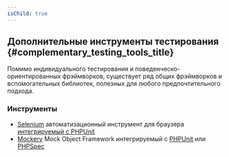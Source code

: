 ```yaml
---
isChild: true
---
```


## Дополнительные инструменты тестирования {#complementary_testing_tools_title}

Помимо индивидуального тестирования и поведенческо-ориентированных фрэймворков, существует ряд общих фрэймворков и вспомогательных библиотек, полезных для любого
предпочтительного подхода.

### Инструменты

* [Selenium](http://seleniumhq.org/) автоматизационный инструмент для браузера [интегрируемый с PHPUnit](http://www.phpunit.de/manual/3.1/en/selenium.html)
* [Mockery](https://github.com/padraic/mockery) Mock Object Framework интегрируемый с [PHPUnit](http://phpunit.de/) или [PHPSpec](http://www.phpspec.net/)